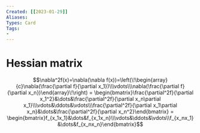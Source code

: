 ```yaml
---
Created: [[2023-01-29]]
Aliases: 
Types: Card
Tags: 
- 
---
```

# Hessian matrix
$$\nabla^2f(x)=\nabla(\nabla f(x))=\left(\!\begin{array}{c}\nabla(\frac{\partial f}{\partial x_1})\\\vdots\\\nabla(\frac{\partial f}{\partial x_n})\end{array}\!\right) = \begin{bmatrix}\frac{\partial^2f}{\partial x_1^2}&\dots&\frac{\partial^2f}{\partial x_n\partial x_1}\\\vdots&\ddots&\vdots\\\frac{\partial^2f}{\partial x_1\partial x_n}&\dots&\frac{\partial^2f}{\partial x_n^2}\end{bmatrix} = \begin{bmatrix}f_{x_1x_1}&\dots&f_{x_1x_n}\\\vdots&\ddots&\vdots\\f_{x_nx_1}&\dots&f_{x_nx_n}\end{bmatrix}$$
